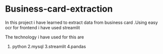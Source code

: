 # Business-card-extraction

In this project i have learned to extract data from business card .Using easy ocr for frontend i have used streamlit

The technology i have used for this are 

1. python
2.mysql
3.streamlit
4.pandas

